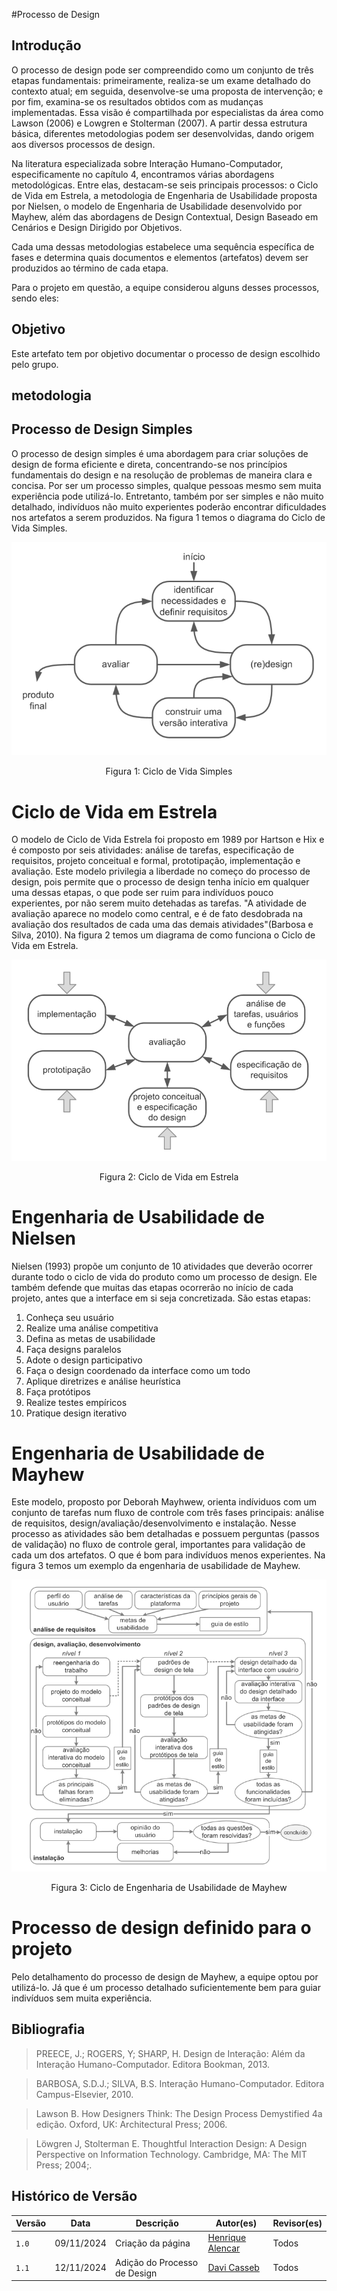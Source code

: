 #Processo de Design

## Introdução
O processo de design pode ser compreendido como um conjunto de três etapas fundamentais: primeiramente, realiza-se um exame detalhado do contexto atual; em seguida, desenvolve-se uma proposta de intervenção; e por fim, examina-se os resultados obtidos com as mudanças implementadas. Essa visão é compartilhada por especialistas da área como Lawson (2006) e Lowgren e Stolterman (2007). A partir dessa estrutura básica, diferentes metodologias podem ser desenvolvidas, dando origem aos diversos processos de design.

Na literatura especializada sobre Interação Humano-Computador, especificamente no capítulo 4, encontramos várias abordagens metodológicas. Entre elas, destacam-se seis principais processos: o Ciclo de Vida em Estrela, a metodologia de Engenharia de Usabilidade proposta por Nielsen, o modelo de Engenharia de Usabilidade desenvolvido por Mayhew, além das abordagens de Design Contextual, Design Baseado em Cenários e Design Dirigido por Objetivos.

Cada uma dessas metodologias estabelece uma sequência específica de fases e determina quais documentos e elementos (artefatos) devem ser produzidos ao término de cada etapa.

Para o projeto em questão, a equipe considerou alguns desses processos, sendo eles:

## Objetivo
Este artefato tem por objetivo documentar o processo de design escolhido pelo grupo.

## metodologia

## Processo de Design Simples

O processo de design simples é uma abordagem para criar soluções de design de forma eficiente e direta, concentrando-se nos princípios fundamentais do design e na resolução de problemas de maneira clara e concisa. Por ser um processo simples, qualque pessoas mesmo sem muita experiência pode utilizá-lo. Entretanto, também por ser simples e não muito detalhado, indivíduos não muito experientes poderão encontrar dificuldades nos artefatos a serem produzidos. Na figura 1 temos o diagrama do Ciclo de Vida Simples.

![Cilo de Design Simples](../assets/ferramentas/ciclo-de-vida-simples.png)
<div align="center">
<p> Figura 1: Ciclo de Vida Simples </p> 
</div>


# Ciclo de Vida em Estrela

O modelo de Ciclo de Vida Estrela foi proposto em 1989 por Hartson e Hix e é composto por seis atividades: análise de tarefas, especificação de requisitos, projeto conceitual e formal, prototipação, implementação e avaliação. Este modelo privilegia a liberdade no começo do processo de design, pois permite que o processo de design tenha início em qualquer uma dessas etapas, o que pode ser ruim para indivíduos pouco experientes, por não serem muito detehadas as tarefas. "A atividade de avaliação aparece no modelo como central, e é de fato desdobrada na avaliação dos resultados de cada uma das demais atividades"(Barbosa e Silva, 2010). Na figura 2 temos um diagrama de como funciona o Ciclo de Vida em Estrela.

![Cilo de Vida em Estrela](../assets/ferramentas/ciclo-de-vida-estrela.png)
<div align="center">
<p> Figura 2: Ciclo de Vida em Estrela</p> 
</div>

# Engenharia de Usabilidade de Nielsen

Nielsen (1993) propõe um conjunto de 10 atividades que deverão ocorrer durante todo o ciclo de vida do produto como um processo de design. Ele também defende que muitas das etapas ocorrerão no início de cada projeto, antes que a interface em si seja concretizada. São estas etapas:
1. Conheça seu usuário
2. Realize uma análise competitiva
3. Defina as metas de usabilidade
4. Faça designs paralelos
5. Adote o design participativo
6. Faça o design coordenado da interface como um todo
7. Aplique diretrizes e análise heurística
8. Faça protótipos
9. Realize testes empíricos
10. Pratique design iterativo

# Engenharia de Usabilidade de Mayhew

Este modelo, proposto por Deborah Mayhwew, orienta indíviduos com um conjunto de tarefas num fluxo de controle com três fases principais: análise de
requisitos, design/avaliação/desenvolvimento e instalação. Nesse processo as atividades são bem detalhadas e possuem perguntas (passos de validação) no fluxo de controle geral, importantes para validação de cada um dos artefatos. O que é bom para indivíduos menos experientes. Na figura 3 temos um exemplo da engenharia de usabilidade de Mayhew.

![Engenharia de Usabilidade de Mayhew](../assets/ferramentas/engenharia-de-usabilidade-mayhew.png)
<div align="center">
<p> Figura 3: Ciclo de Engenharia de Usabilidade de Mayhew</p> 
</div>

# Processo de design definido para o projeto

Pelo detalhamento do processo de design de Mayhew, a equipe optou por utilizá-lo. Já que é um processo detalhado suficientemente bem para guiar indivíduos sem muita experiência.

## Bibliografia
> PREECE, J.; ROGERS, Y; SHARP, H. Design de Interação: Além da Interação Humano-Computador. Editora Bookman, 2013.

> BARBOSA, S.D.J.; SILVA, B.S. Interação Humano-Computador. Editora Campus-Elsevier, 2010.

> Lawson B. How Designers Think: The Design Process Demystified 4a edição. Oxford, UK: Architectural Press; 2006.

> Löwgren J, Stolterman E. Thoughtful Interaction Design: A Design Perspective on Information Technology. Cambridge, MA: The MIT Press; 2004;.


## Histórico de Versão

| Versão | Data       | Descrição                                | Autor(es)                                                                                       | Revisor(es)                                                                                                                                    |
| ------ | ---------- | ---------------------------------------- | ----------------------------------------------------------------------------------------------- | ---------------------------------------------------------------------------------------------------------------------------------------------- |
| `1.0`  | 09/11/2024 | Criação da página                     | [Henrique Alencar](https://github.com/henryqma) | Todos |
| `1.1`  | 12/11/2024 | Adição do Processo de Design                     | [Davi Casseb](https://github.com/dcasseb) | Todos |
